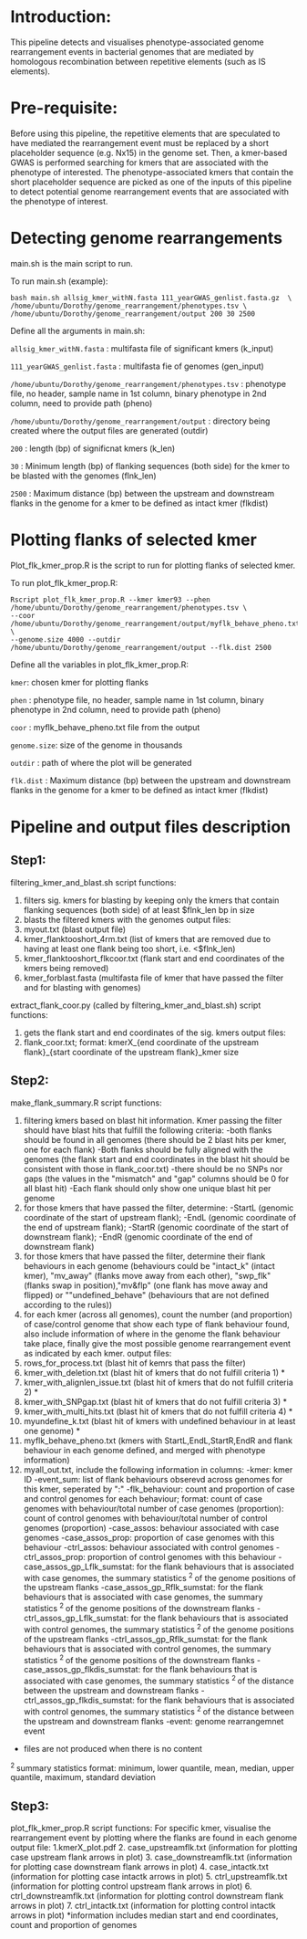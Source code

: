 # Introduction: 
This pipeline detects and visualises phenotype-associated genome rearrangement events in bacterial genomes that are mediated by homologous recombination between repetitive elements (such as IS elements). 

# Pre-requisite:
Before using this pipeline, the repetitive elements that are speculated to have mediated the rearrangement event must be replaced by a short placeholder sequence (e.g. Nx15) in the genome set. Then, a kmer-based GWAS is performed searching for kmers that are associated with the phenotype of interested. The phenotype-associated kmers that contain the short placeholder sequence are picked as one of the inputs of this pipeline to detect potential genome rearrangement events that are associated with the phenotype of interest.

# Detecting genome rearrangements

main.sh is the main script to run. 

To run main.sh (example):

```
bash main.sh allsig_kmer_withN.fasta 111_yearGWAS_genlist.fasta.gz  \
/home/ubuntu/Dorothy/genome_rearrangement/phenotypes.tsv \
/home/ubuntu/Dorothy/genome_rearrangement/output 200 30 2500
```

Define all the arguments in main.sh:

`allsig_kmer_withN.fasta` : multifasta file of significant kmers (k_input)

`111_yearGWAS_genlist.fasta` : multifasta fie of genomes (gen_input)

`/home/ubuntu/Dorothy/genome_rearrangement/phenotypes.tsv` : phenotype file, no header, sample name in 1st column, binary phenotype in 2nd column, need to provide path (pheno)

`/home/ubuntu/Dorothy/genome_rearrangement/output` : directory being created where the output files are generated (outdir)

`200` : length (bp) of significnat kmers (k_len)

`30` : Minimum length (bp) of flanking sequences (both side) for the kmer to be blasted with the genomes (flnk_len)

`2500` : Maximum distance (bp) between the upstream and downstream flanks in the genome for a kmer to be defined as intact kmer (flkdist)


# Plotting flanks of selected kmer

Plot_flk_kmer_prop.R is the script to run for plotting flanks of selected kmer.

To run plot_flk_kmer_prop.R:

```
Rscript plot_flk_kmer_prop.R --kmer kmer93 --phen /home/ubuntu/Dorothy/genome_rearrangement/phenotypes.tsv \
--coor /home/ubuntu/Dorothy/genome_rearrangement/output/myflk_behave_pheno.txt \
--genome.size 4000 --outdir /home/ubuntu/Dorothy/genome_rearrangement/output --flk.dist 2500
```

Define all the variables in plot_flk_kmer_prop.R:

`kmer`: chosen kmer for plotting flanks

`phen` : phenotype file, no header, sample name in 1st column, binary phenotype in 2nd column, need to provide path (pheno)

`coor` : myflk_behave_pheno.txt file from the output

`genome.size`: size of the genome in thousands

`outdir` : path of where the plot will be generated

`flk.dist` : Maximum distance (bp) between the upstream and downstream flanks in the genome for a kmer to be defined as intact kmer (flkdist)


# Pipeline and output files description

## Step1:

filtering_kmer_and_blast.sh
script functions:
1. filters sig. kmers for blasting by keeping only the kmers that contain flanking sequences (both side) of at least $flnk_len bp in size
2. blasts the filtered kmers with the genomes
output files: 
1. myout.txt (blast output file)
2. kmer_flanktooshort_4rm.txt (list of kmers that are removed due to having at least one flank being too short, i.e. <$flnk_len)
3. kmer_flanktooshort_flkcoor.txt (flank start and end coordinates of the kmers being removed)
4. kmer_forblast.fasta (multifasta file of kmer that have passed the filter and for blasting with genomes)


extract_flank_coor.py (called by filtering_kmer_and_blast.sh)
script functions:
1. gets the flank start and end coordinates of the sig. kmers
output files: 
1. flank_coor.txt; format: kmerX_{end coordinate of the upstream flank}_{start coordinate of the upstream flank}_kmer size


## Step2:

make_flank_summary.R
script functions:
1. filtering kmers based on blast hit information. Kmer passing the filter should have blast hits that fulfill the following criteria:
-both flanks should be found in all genomes (there should be 2 blast hits per kmer, one for each flank)
-Both flanks should be fully aligned with the genomes (the flank start and end coordinates in the blast hit should be consistent 
with those in flank_coor.txt)
-there should be no SNPs nor gaps (the values in the "mismatch" and "gap" columns should be 0 for all blast hit)
-Each flank should only show one unique blast hit per genome
2. for those kmers that have passed the filter, determine:
-StartL (genomic coordinate of the start of upstream flank);
-EndL (genomic coordinate of the end of upstream flank);
-StartR (genomic coordinate of the start of downstream flank);
-EndR (genomic coordinate of the end of downstream flank)
3. for those kmers that have passed the filter, determine their flank behaviours in each genome (behaviours could be 
"intact_k" (intact kmer), "mv_away" (flanks move away from each other), "swp_flk" (flanks swap in position),"mv&flp" (one flank has 
move away and flipped) or ""undefined_behave" (behaviours that are not defined according to the rules))
4. for each kmer (across all genomes), count the number (and proportion) of case/control genome that show each type of flank behaviour found, 
also include information of where in the genome the flank behaviour take place, finally give the most possible genome rearrangement event 
as indicated by each kmer.
output files: 
1. rows_for_process.txt (blast hit of kemrs that pass the filter)
2. kmer_with_deletion.txt (blast hit of kmers that do not fulfill criteria 1) *
3. kmer_with_alignlen_issue.txt (blast hit of kmers that do not fulfill criteria 2) *
4. kmer_with_SNPgap.txt (blast hit of kmers that do not fulfill criteria 3) * 
5. kmer_with_multi_hits.txt (blast hit of kmers that do not fulfill criteria 4) *
6. myundefine_k.txt (blast hit of kmers with undefined behaviour in at least one genome) *
7. myflk_behave_pheno.txt (kmers with StartL,EndL,StartR,EndR and flank behaviour in each genome defined, and merged with phenotype information)
8. myall_out.txt, include the following information in columns:
-kmer: kmer ID
-event_sum: list of flank behaviours obserevd across genomes for this kmer, seperated by ":"
-flk_behaviour: count and proportion of case and control genomes for each behaviour; format: count of case genomes with behaviour/total number of case genomes (proportion): count of control genomes with behaviour/total number of control genomes (proportion)
-case_assos: behaviour associated with case genomes
-case_assos_prop: proportion of case genomes with this behaviour
-ctrl_assos: behaviour associated with control genomes
-ctrl_assos_prop: proportion of control genomes with this behaviour
-case_assos_gp_Lflk_sumstat: for the flank behaviours that is associated with case genomes, the summary statistics <sup> 2 </sup>  of the genome positions of the upstream flanks
-case_assos_gp_Rflk_sumstat: for the flank behaviours that is associated with case genomes, the summary statistics <sup> 2 </sup>  of the genome positions of the downstream flanks
-ctrl_assos_gp_Lflk_sumstat: for the flank behaviours that is associated with control genomes, the summary statistics <sup> 2 </sup> of the genome positions of the upstream flanks
-ctrl_assos_gp_Rflk_sumstat: for the flank behaviours that is associated with control genomes, the summary statistics <sup> 2 </sup>  of the genome positions of the downstream flanks
-case_assos_gp_flkdis_sumstat: for the flank behaviours that is associated with case genomes, the summary statistics <sup> 2 </sup>  of the distance between the upstream and downstream flanks
-ctrl_assos_gp_flkdis_sumstat: for the flank behaviours that is associated with control genomes, the summary statistics <sup> 2 </sup>  of the distance between the upstream and downstream flanks
-event: genome rearrangemnet event

* files are not produced when there is no content

<sup> 2 </sup>  summary statistics format: minimum, lower quantile, mean, median, upper quantile, maximum, standard deviation

## Step3:
plot_flk_kmer_prop.R
script functions: 
For specific kmer, visualise the rearrangement event by plotting where the flanks are found in each genome
output file: 
1.kmerX_plot.pdf 
2. case_upstreamflk.txt (information for plotting case upstream flank arrows in plot)
3. case_downstreamflk.txt (information for plotting case downstream flank arrows in plot)
4. case_intactk.txt (information for plotting case intactk arrows in plot)
5. ctrl_upstreamflk.txt (information for plotting control upstream flank arrows in plot)
6. ctrl_downstreamflk.txt (information for plotting control downstream flank arrows in plot)
7. ctrl_intactk.txt (information for plotting control intactk arrows in plot)
*information includes median start and end coordinates, count and proportion of genomes

